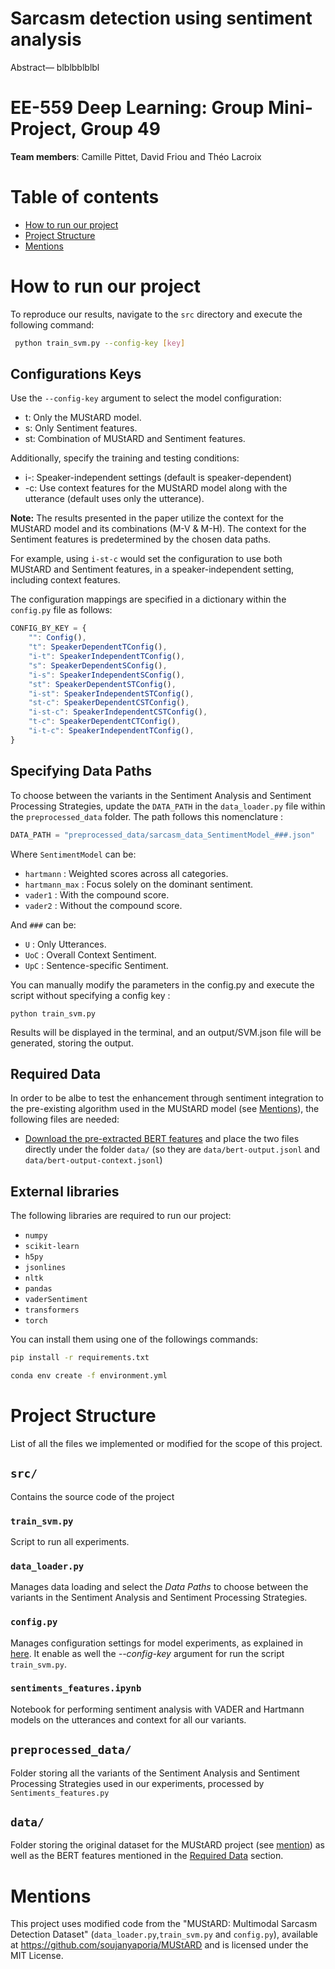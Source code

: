 # Sarcasm detection using sentiment analysis

Abstract— blblbblblbl

# EE-559 Deep Learning: Group Mini-Project, Group 49

**Team members**: Camille Pittet, David Friou and Théo Lacroix

# Table of contents

- [How to run our project](#how-to-run-our-project)
- [Project Structure](#project-structure)
- [Mentions](#mentions)

# How to run our project

To reproduce our results,  navigate to the `src` directory and execute the following command:
```bash
 python train_svm.py --config-key [key]
```
## Configurations Keys

Use the  `--config-key` argument to select the model configuration:

- t: Only the MUStARD model.
- s: Only Sentiment features.
- st: Combination of MUStARD and Sentiment features.

Additionally, specify the training and testing conditions:

- i-: Speaker-independent settings (default is speaker-dependent)
- -c: Use context features for the MUStARD model along with the utterance (default uses only the utterance). 

**Note:** The results presented in the paper utilize the context for the MUStARD model and its combinations (M-V & M-H). The context for the Sentiment features is predetermined by the chosen data paths.

For example, using `i-st-c` would set the configuration to use both MUStARD and Sentiment features, in a speaker-independent setting, including context features.
 
 The configuration mappings are specified in a dictionary within the `config.py` file as follows:
```javascript
CONFIG_BY_KEY = {
    "": Config(),
    "t": SpeakerDependentTConfig(),
    "i-t": SpeakerIndependentTConfig(),
    "s": SpeakerDependentSConfig(),
    "i-s": SpeakerIndependentSConfig(),
    "st": SpeakerDependentSTConfig(),
    "i-st": SpeakerIndependentSTConfig(),
    "st-c": SpeakerDependentCSTConfig(),
    "i-st-c": SpeakerIndependentCSTConfig(),
    "t-c": SpeakerDependentCTConfig(),
    "i-t-c": SpeakerIndependentTConfig(),
}
```

## Specifying Data Paths

To choose between the variants in the Sentiment Analysis and Sentiment Processing Strategies, update the `DATA_PATH` in the `data_loader.py` file within the `preprocessed_data` folder. The path follows this nomenclature :

```python
DATA_PATH = "preprocessed_data/sarcasm_data_SentimentModel_###.json"
```

Where `SentimentModel` can be: 
- `hartmann` : Weighted scores across all categories.
- `hartmann_max` : Focus solely on the dominant sentiment.
- `vader1` : With the compound score.
- `vader2` : Without the compound score.

And `###` can be:

- `U` : Only Utterances.
- `UoC` : Overall Context Sentiment.
- `UpC` : Sentence-specific Sentiment.


You can manually modify the parameters in the config.py and execute the script without specifying a config key :

```
python train_svm.py
```

Results will be displayed in the terminal, and an output/SVM.json file will be generated, storing the output.

## Required Data

In order to be albe to test the enhancement through sentiment integration to the pre-existing algorithm used in the MUStARD model (see [Mentions](#mentions)), the following files are needed: 

 - [Download the pre-extracted BERT features](https://drive.google.com/file/d/1GYv74vN80iX_IkEmkJhkjDRGxLvraWuZ/view?usp=sharing) and place the two files directly under the folder `data/` (so they are `data/bert-output.jsonl` and `data/bert-output-context.jsonl`)

## External libraries
The following libraries are required to run our project:

- `numpy`
- `scikit-learn`
- `h5py`
- `jsonlines`
- `nltk`
- `pandas`
- `vaderSentiment`
- `transformers`
- `torch`

You can install them using one of the followings commands:
```bash
pip install -r requirements.txt
```
```bash
conda env create -f environment.yml
```

# Project Structure
List of all the files we implemented or modified for the scope of this project.

## `src/`
Contains the source code of the project

### `train_svm.py`
Script to run all experiments.

### `data_loader.py`
Manages data loading and select the *Data Paths* to choose between the variants in the Sentiment Analysis and Sentiment Processing Strategies.

### `config.py`
Manages configuration settings for model experiments, as explained in [here](#how-to-run-our-project). 
It enable as well the *--config-key* argument for run the script `train_svm.py`.

### `sentiments_features.ipynb`
Notebook for performing sentiment analysis with VADER and Hartmann models on the utterances and context for all our variants.

## `preprocessed_data/`
Folder storing all the variants of the Sentiment Analysis and Sentiment Processing Strategies used in our experiments, processed by `Sentiments_features.py`

## `data/`
Folder storing the original dataset for the MUStARD project (see [mention](#mentions))
as well as the BERT features mentioned in the [Required Data](#required-data) section.

# Mentions

This project uses modified code from the "MUStARD: Multimodal Sarcasm Detection Dataset" (`data_loader.py`,`train_svm.py` and `config.py`), available at https://github.com/soujanyaporia/MUStARD and is licensed under the MIT License.
